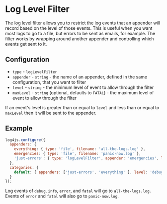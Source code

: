 # Log Level Filter

The log level filter allows you to restrict the log events that an appender will record based on the level of those events. This is useful when you want most logs to go to a file, but errors to be sent as emails, for example. The filter works by wrapping around another appender and controlling which events get sent to it.

## Configuration

- `type` - `logLevelFilter`
- `appender` - `string` - the name of an appender, defined in the same configuration, that you want to filter
- `level` - `string` - the minimum level of event to allow through the filter
- `maxLevel` - `string` (optional, defaults to `FATAL`) - the maximum level of event to allow through the filter

If an event's level is greater than or equal to `level` and less than or equal to `maxLevel` then it will be sent to the appender.

## Example

```javascript
log4js.configure({
  appenders: {
    everything: { type: 'file', filename: 'all-the-logs.log' },
    emergencies: { type: 'file', filename: 'panic-now.log' },
    'just-errors': { type: 'logLevelFilter', appender: 'emergencies', level: 'error' }
  },
  categories: {
    default: { appenders: ['just-errors', 'everything' ], level: 'debug' }
  }
});
```

Log events of `debug`, `info`, `error`, and `fatal` will go to `all-the-logs.log`. Events of `error` and `fatal` will also go to `panic-now.log`.
